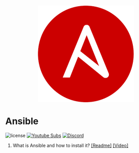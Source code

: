 <p align="center">
  <img width="300px" src="ansible.png">
</p>

# Ansible
![license](https://img.shields.io/badge/license-GPLv3.0-brightgreen.svg?style=flat)
[![Youtube Subs](https://img.shields.io/youtube/channel/subscribers/UCpNg_I2e8d5_6fU_OOKVG7Q?style=social)](https://www.youtube.com/channel/UCpNg_I2e8d5_6fU_OOKVG7Q?sub_confirmation=1)
[![Discord](https://img.shields.io/discord/719782239466160139)](https://discord.gg/cHMftfe)


1. What is Ansible and how to install it? [[Readme]](01/README.md) [[Video]]()